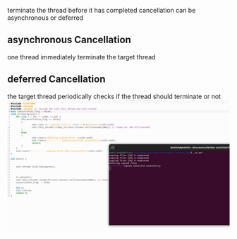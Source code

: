 terminate the thread before it has completed 
cancellation can be asynchronous or deferred

## asynchronous Cancellation
one thread immediately terminate the target thread
## deferred Cancellation
the target thread periodically checks if the thread should terminate or not 
![screen](./images/6.1.png)
